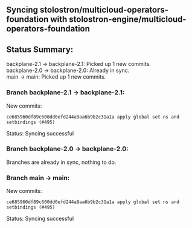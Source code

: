 ## Syncing stolostron/multicloud-operators-foundation with stolostron-engine/multicloud-operators-foundation

## Status Summary:

backplane-2.1 -> backplane-2.1: Picked up 1 new commits.  
backplane-2.0 -> backplane-2.0: Already in sync.  
main -> main: Picked up 1 new commits.  

### Branch backplane-2.1 -> backplane-2.1:

New commits:

```
ce685960df89c600dd0efd244a9aa6b9b2c31a1a apply global set ns and setbindings (#495)
```

Status: Syncing successful

### Branch backplane-2.0 -> backplane-2.0:

Branches are already in sync, nothing to do.

### Branch main -> main:

New commits:

```
ce685960df89c600dd0efd244a9aa6b9b2c31a1a apply global set ns and setbindings (#495)
```

Status: Syncing successful
